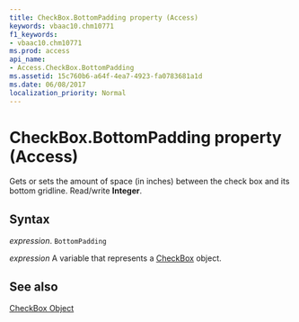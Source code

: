 ```yaml
---
title: CheckBox.BottomPadding property (Access)
keywords: vbaac10.chm10771
f1_keywords:
- vbaac10.chm10771
ms.prod: access
api_name:
- Access.CheckBox.BottomPadding
ms.assetid: 15c760b6-a64f-4ea7-4923-fa0783681a1d
ms.date: 06/08/2017
localization_priority: Normal
---
```



# CheckBox.BottomPadding property (Access)

Gets or sets the amount of space (in inches) between the check box and its bottom gridline. Read/write  **Integer**.


## Syntax

_expression_. `BottomPadding`

_expression_ A variable that represents a [CheckBox](Access.CheckBox.md) object.


## See also


[CheckBox Object](Access.CheckBox.md)

